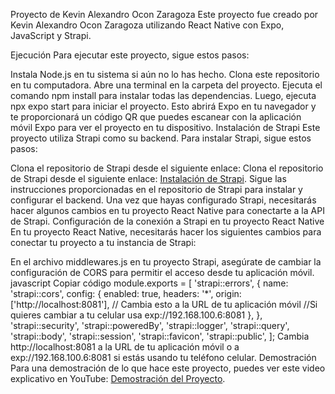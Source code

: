 Proyecto de Kevin Alexandro Ocon Zaragoza
Este proyecto fue creado por Kevin Alexandro Ocon Zaragoza utilizando React Native con Expo, JavaScript y Strapi.

Ejecución
Para ejecutar este proyecto, sigue estos pasos:

Instala Node.js en tu sistema si aún no lo has hecho.
Clona este repositorio en tu computadora.
Abre una terminal en la carpeta del proyecto.
Ejecuta el comando npm install para instalar todas las dependencias.
Luego, ejecuta npx expo start para iniciar el proyecto. Esto abrirá Expo en tu navegador y te proporcionará un código QR que puedes escanear con la aplicación móvil Expo para ver el proyecto en tu dispositivo.
Instalación de Strapi
Este proyecto utiliza Strapi como su backend. Para instalar Strapi, sigue estos pasos:

Clona el repositorio de Strapi desde el siguiente enlace: Clona el repositorio de Strapi desde el siguiente enlace: [Instalación de Strapi](https://github.com/AlexandroOcon/Api_PadArt.git).
Sigue las instrucciones proporcionadas en el repositorio de Strapi para instalar y configurar el backend.
Una vez que hayas configurado Strapi, necesitarás hacer algunos cambios en tu proyecto React Native para conectarte a la API de Strapi.
Configuración de la conexión a Strapi en tu proyecto React Native
En tu proyecto React Native, necesitarás hacer los siguientes cambios para conectar tu proyecto a tu instancia de Strapi:

En el archivo middlewares.js en tu proyecto Strapi, asegúrate de cambiar la configuración de CORS para permitir el acceso desde tu aplicación móvil.
javascript
Copiar código
module.exports = [
  'strapi::errors',
  {
    name: 'strapi::cors',
    config: {
      enabled: true,
      headers: '*',
      origin: ['http://localhost:8081'], // Cambia esto a la URL de tu aplicación móvil
    //Si quieres cambiar a tu celular usa exp://192.168.100.6:8081
    },
  },
  'strapi::security',
  'strapi::poweredBy',
  'strapi::logger',
  'strapi::query',
  'strapi::body',
  'strapi::session',
  'strapi::favicon',
  'strapi::public',
];
Cambia http://localhost:8081 a la URL de tu aplicación móvil o a exp://192.168.100.6:8081 si estás usando tu teléfono celular.
Demostración
Para una demostración de lo que hace este proyecto, puedes ver este video explicativo en YouTube: [Demostración del Proyecto](https://www.youtube.com/watch?v=8tUrLx6-ceI).
